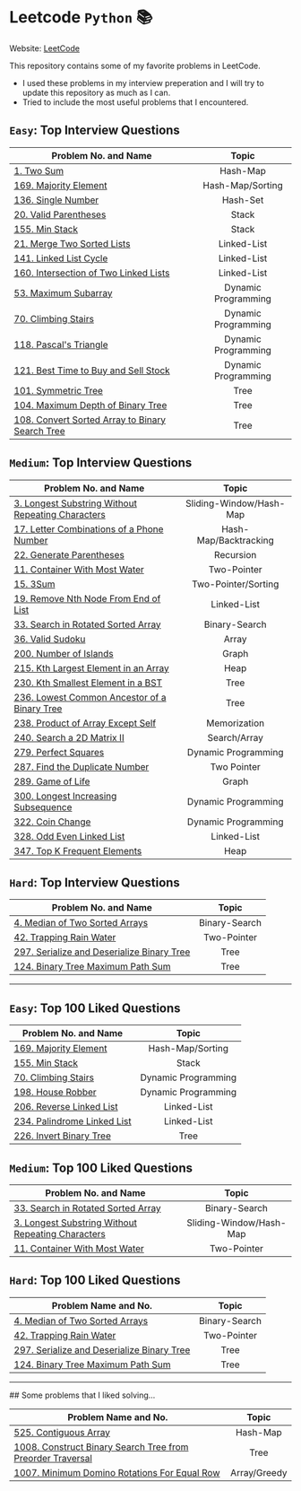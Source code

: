 # Leetcode `Python` :books:

Website: [LeetCode](https://www.google.com "LeetCode's Homepage")

This repository contains some of my favorite problems in LeetCode. 
* I used these problems in my interview preperation and I will try to update this repository as much as I can. 
* Tried to include the most useful problems that I encountered.

##  `Easy`: Top Interview Questions

| Problem No. and Name     | Topic         |  
| ------------- |:-------------:|  
| [1. Two Sum](../master/Top_Interview_Questions/1.py)     | Hash-Map |  
| [169. Majority Element](../master/Top_Interview_Questions/169.py)     | Hash-Map/Sorting | 
| [136. Single Number](../master/Top_Interview_Questions/136.py)     | Hash-Set |
| [20. Valid Parentheses](../master/Top_Interview_Questions/20.py)     | Stack |  
| [155. Min Stack](../master/Top_Interview_Questions/155.py)     | Stack | 
| [21. Merge Two Sorted Lists](../master/Top_Interview_Questions/21.py)     | Linked-List |  
| [141. Linked List Cycle](../master/Top_Interview_Questions/141.py)     | Linked-List | 
| [160. Intersection of Two Linked Lists](../master/Top_Interview_Questions/160.py)    | Linked-List |  
| [53. Maximum Subarray](../master/Top_Interview_Questions/53.py)     | Dynamic Programming |  
| [70. Climbing Stairs](../master/Top_Interview_Questions/70.py)     | Dynamic Programming |   
| [118. Pascal's Triangle](../master/Top_Interview_Questions/118.py)     | Dynamic Programming |
| [121. Best Time to Buy and Sell Stock](../master/Top_Interview_Questions/121.py)     | Dynamic Programming |
| [101. Symmetric Tree](../master/Top_Interview_Questions/101.py)     | Tree |  
| [104. Maximum Depth of Binary Tree](../master/Top_Interview_Questions/104.py)     | Tree |   
| [108. Convert Sorted Array to Binary Search Tree](../master/Top_Interview_Questions/108.py)     | Tree |


##  `Medium`: Top Interview Questions

| Problem No. and Name      | Topic          |  
| ------------- |:-------------:|  
| [3. Longest Substring Without Repeating Characters](../master/Top_100_Liked_Questions/3.py)     | Sliding-Window/Hash-Map |  
| [17. Letter Combinations of a Phone Number](../master/Top_Interview_Questions/17.py)     | Hash-Map/Backtracking | 
| [22. Generate Parentheses](../master/Top_Interview_Questions/22.py)     | Recursion | 
| [11. Container With Most Water](../master/Top_100_Liked_Questions/11.py)     | Two-Pointer |   
| [15. 3Sum](../master/Top_Interview_Questions/15.py)     | Two-Pointer/Sorting |  
| [19. Remove Nth Node From End of List](../master/Top_Interview_Questions/19.py)     | Linked-List | 
| [33. Search in Rotated Sorted Array](../master/Top_100_Liked_Questions/33.py)     | Binary-Search |  
| [36. Valid Sudoku](../master/Top_Interview_Questions/36.py)     | Array | 
| [200. Number of Islands](../master/Top_Interview_Questions/200.py)     | Graph | 
| [215. Kth Largest Element in an Array](../master/Top_Interview_Questions/215.py)     | Heap | 
| [230. Kth Smallest Element in a BST](../master/Top_Interview_Questions/230.py)     | Tree | 
| [236. Lowest Common Ancestor of a Binary Tree](../master/Top_Interview_Questions/236.py)     | Tree | 
| [238. Product of Array Except Self](../master/Top_Interview_Questions/238.py)     | Memorization | 
| [240. Search a 2D Matrix II](../master/Top_Interview_Questions/240.py)     | Search/Array | 
| [279. Perfect Squares](../master/Top_Interview_Questions/279.py)     | Dynamic Programming | 
| [287. Find the Duplicate Number](../master/Top_Interview_Questions/287.py)     | Two Pointer | 
| [289. Game of Life](../master/Top_Interview_Questions/289.py)     | Graph | 
| [300. Longest Increasing Subsequence](../master/Top_Interview_Questions/300.py)     | Dynamic Programming | 
| [322. Coin Change](../master/Top_Interview_Questions/322.py)     | Dynamic Programming | 
| [328. Odd Even Linked List](../master/Top_Interview_Questions/328.py)     | Linked-List | 
| [347. Top K Frequent Elements](../master/Top_Interview_Questions/347.py)     | Heap | 


##  `Hard`: Top Interview Questions

| Problem No. and Name      | Topic         |  
| ------------- |:-------------:|  
| [4. Median of Two Sorted Arrays](../master/Top_Interview_Questions/4.py)      | Binary-Search | 
| [42. Trapping Rain Water](../master/Top_Interview_Questions/42.py)     | Two-Pointer |  
| [297. Serialize and Deserialize Binary Tree](../master/Top_Interview_Questions/297.py)     | Tree |  
| [124. Binary Tree Maximum Path Sum](../master/Top_Interview_Questions/124.py)     | Tree |   


------- 


##  `Easy`: Top 100 Liked Questions

| Problem No. and Name      | Topic         |  
| ------------- |:-------------:|  
| [169. Majority Element](../master/Top_Interview_Questions/169.py)     | Hash-Map/Sorting |  
| [155. Min Stack](../master/Top_Interview_Questions/155.py)     | Stack | 
| [70. Climbing Stairs](../master/Top_Interview_Questions/70.py)     | Dynamic Programming |  
| [198. House Robber](../master/Top_100_Liked_Questions/198.py)     | Dynamic Programming |  
| [206. Reverse Linked List](../master/Top_100_Liked_Questions/206.py)     | Linked-List | 
| [234. Palindrome Linked List](../master/Top_100_Liked_Questions/236.py)     | Linked-List |  
| [226. Invert Binary Tree](../master/Top_100_Liked_Questions/226.py)     | Tree |  



##  `Medium`: Top 100 Liked Questions

| Problem No. and Name      | Topic         |  
| ------------- |:-------------:|  
| [33. Search in Rotated Sorted Array](../master/Top_100_Liked_Questions/33.py)     | Binary-Search |  
| [3. Longest Substring Without Repeating Characters](../master/Top_100_Liked_Questions/3.py)     | Sliding-Window/Hash-Map |   
| [11. Container With Most Water](../master/Top_100_Liked_Questions/11.py)     | Two-Pointer |  

##  `Hard`: Top 100 Liked Questions

| Problem Name and No.      | Topic         |  
| ------------- |:-------------:|  
| [4. Median of Two Sorted Arrays](../master/Top_Interview_Questions/4.py)      | Binary-Search | 
| [42. Trapping Rain Water](../master/Top_Interview_Questions/42.py)     | Two-Pointer |  
| [297. Serialize and Deserialize Binary Tree](../master/Top_Interview_Questions/297.py)     | Tree |  
| [124. Binary Tree Maximum Path Sum](../master/Top_Interview_Questions/124.py)     | Tree |   

------- 

## Some problems that I liked solving...

| Problem Name and No.      | Topic         |  
| ------------- |:-------------:|  
| [525. Contiguous Array](../master/My_Favorites/525.py)      | Hash-Map | 
| [1008. Construct Binary Search Tree from Preorder Traversal](../master/My_Favorites/1008.py)      | Tree | 
| [1007. Minimum Domino Rotations For Equal Row](../master/My_Favorites/1007.py)      | Array/Greedy | 


